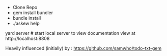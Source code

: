 
* Clone Repo
* gem install bundler
* bundle install
* ./askew help

yard server # start local server to view documentation
view at http://localhost:8808


Heavily influenced (initially) by : https://github.com/samwho/todo-txt-gem
